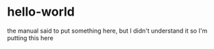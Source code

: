 # hello-world
the manual said to put something here, but I didn't understand it so I'm putting this here
